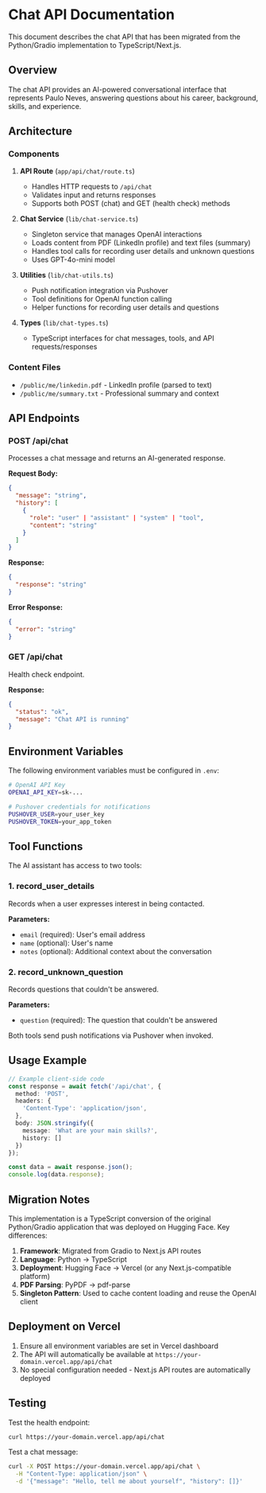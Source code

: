 # Chat API Documentation

This document describes the chat API that has been migrated from the Python/Gradio implementation to TypeScript/Next.js.

## Overview

The chat API provides an AI-powered conversational interface that represents Paulo Neves, answering questions about his career, background, skills, and experience.

## Architecture

### Components

1. **API Route** (`app/api/chat/route.ts`)
   - Handles HTTP requests to `/api/chat`
   - Validates input and returns responses
   - Supports both POST (chat) and GET (health check) methods

2. **Chat Service** (`lib/chat-service.ts`)
   - Singleton service that manages OpenAI interactions
   - Loads content from PDF (LinkedIn profile) and text files (summary)
   - Handles tool calls for recording user details and unknown questions
   - Uses GPT-4o-mini model

3. **Utilities** (`lib/chat-utils.ts`)
   - Push notification integration via Pushover
   - Tool definitions for OpenAI function calling
   - Helper functions for recording user details and questions

4. **Types** (`lib/chat-types.ts`)
   - TypeScript interfaces for chat messages, tools, and API requests/responses

### Content Files

- `/public/me/linkedin.pdf` - LinkedIn profile (parsed to text)
- `/public/me/summary.txt` - Professional summary and context

## API Endpoints

### POST /api/chat

Processes a chat message and returns an AI-generated response.

**Request Body:**
```json
{
  "message": "string",
  "history": [
    {
      "role": "user" | "assistant" | "system" | "tool",
      "content": "string"
    }
  ]
}
```

**Response:**
```json
{
  "response": "string"
}
```

**Error Response:**
```json
{
  "error": "string"
}
```

### GET /api/chat

Health check endpoint.

**Response:**
```json
{
  "status": "ok",
  "message": "Chat API is running"
}
```

## Environment Variables

The following environment variables must be configured in `.env`:

```bash
# OpenAI API Key
OPENAI_API_KEY=sk-...

# Pushover credentials for notifications
PUSHOVER_USER=your_user_key
PUSHOVER_TOKEN=your_app_token
```

## Tool Functions

The AI assistant has access to two tools:

### 1. record_user_details
Records when a user expresses interest in being contacted.

**Parameters:**
- `email` (required): User's email address
- `name` (optional): User's name
- `notes` (optional): Additional context about the conversation

### 2. record_unknown_question
Records questions that couldn't be answered.

**Parameters:**
- `question` (required): The question that couldn't be answered

Both tools send push notifications via Pushover when invoked.

## Usage Example

```typescript
// Example client-side code
const response = await fetch('/api/chat', {
  method: 'POST',
  headers: {
    'Content-Type': 'application/json',
  },
  body: JSON.stringify({
    message: 'What are your main skills?',
    history: []
  })
});

const data = await response.json();
console.log(data.response);
```

## Migration Notes

This implementation is a TypeScript conversion of the original Python/Gradio application that was deployed on Hugging Face. Key differences:

1. **Framework**: Migrated from Gradio to Next.js API routes
2. **Language**: Python → TypeScript
3. **Deployment**: Hugging Face → Vercel (or any Next.js-compatible platform)
4. **PDF Parsing**: PyPDF → pdf-parse
5. **Singleton Pattern**: Used to cache content loading and reuse the OpenAI client

## Deployment on Vercel

1. Ensure all environment variables are set in Vercel dashboard
2. The API will automatically be available at `https://your-domain.vercel.app/api/chat`
3. No special configuration needed - Next.js API routes are automatically deployed

## Testing

Test the health endpoint:
```bash
curl https://your-domain.vercel.app/api/chat
```

Test a chat message:
```bash
curl -X POST https://your-domain.vercel.app/api/chat \
  -H "Content-Type: application/json" \
  -d '{"message": "Hello, tell me about yourself", "history": []}'
```

